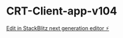 # CRT-Client-app-v104

[Edit in StackBlitz next generation editor ⚡️](https://stackblitz.com/~/github.com/CRT-AUTO/CRT-Client-app-v104)